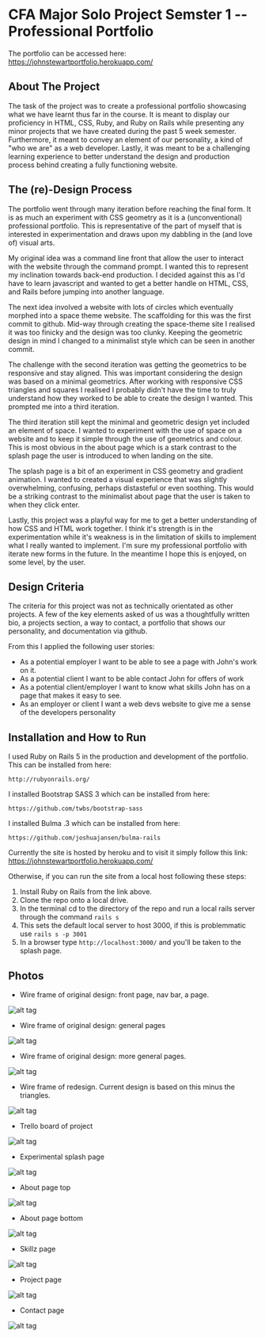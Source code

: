 # CFA Major Solo Project Semster 1 -- Professional Portfolio

The portfolio can be accessed here: https://johnstewartportfolio.herokuapp.com/

## About The Project

The task of the project was to create a professional portfolio showcasing what we have learnt thus far in the course. It is meant to display our proficiency in HTML, CSS, Ruby, and Ruby on Rails while presenting any minor projects that we have created during the past 5 week semester. Furthermore, it meant to convey an element of our personality, a kind of "who we are" as a web developer. Lastly, it was meant to be a challenging learning experience to better understand the design and production process behind creating a fully functioning website.

## The (re)-Design Process

The portfolio went through many iteration before reaching the final form. It is as much an experiment with CSS geometry as it is a (unconventional) professional portfolio. This is representative of the part of myself that is interested in experimentation and draws upon my dabbling in the (and love of) visual arts.

My original idea was a command line front that allow the user to interact with the website through the command prompt. I wanted this to represent my inclination towards back-end production. I decided against this as I'd have to learn javascript and wanted to get a better handle on HTML, CSS, and Rails before jumping into another language.

The next idea involved a website with lots of circles which eventually morphed into a space theme website. The scaffolding for this was the first commit to github. Mid-way through creating the space-theme site I realised it was too finicky and the design was too clunky. Keeping the geometric design in mind I changed to a minimalist style which can be seen in another commit.

The challenge with the second iteration was getting the geometrics to be responsive and stay aligned. This was important considering the design was based on a minimal geometrics. After working with responsive CSS triangles and squares I realised I probably didn't have the time to truly understand how they worked to be able to create the design I wanted. This prompted me into a third iteration.

The third iteration still kept the minimal and geometric design yet included an element of space. I wanted to experiment with the use of space on a website and to keep it simple through the use of geometrics and colour. This is most obvious in the about page which is a stark contrast to the splash page the user is introduced to when landing on the site.

The splash page is a bit of an experiment in CSS geometry and gradient animation. I wanted to created a visual experience that was slightly overwhelming, confusing, perhaps distasteful or even soothing. This would be a striking contrast to the minimalist about page that the user is taken to when they click enter.

Lastly, this project was a playful way for me to get a better understanding of how CSS and HTML work together. I think it's strength is in the experimentation while it's weakness is in the limitation of skills to implement what I really wanted to implement. I'm sure my professional portfolio with iterate new forms in the future. In the meantime I hope this is enjoyed, on some level, by the user.

## Design Criteria

The criteria for this project was not as technically orientated as other projects. A few of the key elements asked of us was a thoughtfully written bio, a projects section, a way to contact, a portfolio that shows our personality, and documentation via github.

From this I applied the following user stories:

* As a potential employer I want to be able to see a page with John's work on it.
* As a potential client I want to be able contact John for offers of work
* As a potential client/employer I want to know what skills John has on a page that makes it easy to see.
* As an employer or client I want a web devs website to give me a sense of the developers personality

## Installation and How to Run

I used Ruby on Rails 5 in the production and development of the portfolio. This can be installed from here:

`http://rubyonrails.org/`

I installed Bootstrap SASS 3 which can be installed from here:

`https://github.com/twbs/bootstrap-sass`

I installed Bulma .3 which can be installed from here:

`https://github.com/joshuajansen/bulma-rails`

Currently the site is hosted by heroku and to visit it simply follow this link: https://johnstewartportfolio.herokuapp.com/

Otherwise, if you can run the site from a local host following these steps:

  1) Install Ruby on Rails from the link above.
  2) Clone the repo onto a local drive.
  3) In the terminal cd to the directory of the repo and run a local rails server through the command `rails s`
  4) This sets the default local server to host 3000, if this is problemmatic use `rails s -p 3001`
  5) In a browser type `http://localhost:3000/` and you'll be taken to the splash page.

## Photos

- Wire frame of original design: front page, nav bar, a page.

![alt tag](https://github.com/alucinare/CFA-portfolio/blob/master/Images/20170313_091632.jpg)

- Wire frame of original design: general pages

![alt tag](https://github.com/alucinare/CFA-portfolio/blob/master/Images/20170313_091626.jpg)

- Wire frame of original design: more general pages.

![alt tag](https://github.com/alucinare/CFA-portfolio/blob/master/Images/20170313_091618.jpg)

- Wire frame of redesign. Current design is based on this minus the triangles.

![alt tag](https://github.com/alucinare/CFA-portfolio/blob/master/Images/20170313_091646.jpg)

- Trello board of project

 ![alt tag](https://github.com/alucinare/CFA-portfolio/blob/master/Images/portfolio_trello.png)
 
 - Experimental splash page
 
 ![alt tag](https://github.com/alucinare/CFA-portfolio/blob/master/Images/splash_page.png)
 
 - About page top
 
 ![alt tag](https://github.com/alucinare/CFA-portfolio/blob/master/Images/about_page.png)
 
 - About page bottom
 
 ![alt tag](https://github.com/alucinare/CFA-portfolio/blob/master/Images/about_page_1.png)
 
 - Skillz page
 
 ![alt tag](https://github.com/alucinare/CFA-portfolio/blob/master/Images/skills_page.png)
 
 - Project page
 
 ![alt tag](https://github.com/alucinare/CFA-portfolio/blob/master/Images/projects_page.png)
 
 - Contact page
 
 ![alt tag](https://github.com/alucinare/CFA-portfolio/blob/master/Images/contact_page.png)
